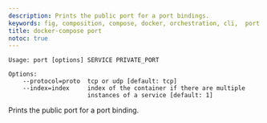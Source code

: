 ```yaml
---
description: Prints the public port for a port bindings.
keywords: fig, composition, compose, docker, orchestration, cli,  port
title: docker-compose port
notoc: true
---
```


```none
Usage: port [options] SERVICE PRIVATE_PORT

Options:
    --protocol=proto  tcp or udp [default: tcp]
    --index=index     index of the container if there are multiple
                      instances of a service [default: 1]
```

Prints the public port for a port binding.
